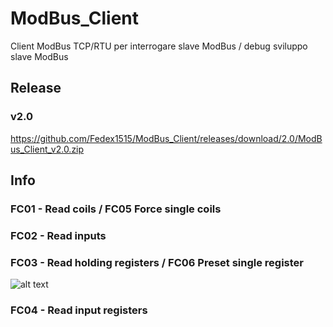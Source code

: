 # ModBus_Client
Client ModBus TCP/RTU per interrogare slave ModBus / debug sviluppo slave ModBus

## Release

### v2.0
https://github.com/Fedex1515/ModBus_Client/releases/download/2.0/ModBus_Client_v2.0.zip

## Info

### FC01 - Read coils / FC05 Force single coils

### FC02 - Read inputs

### FC03 - Read holding registers / FC06 Preset single register

![alt text](https://github.com/Fedex1515/ModBus_Client/blob/1/Img/ModBus_Client_HoldingReg_00.PNG?raw=true)

### FC04 - Read input registers
